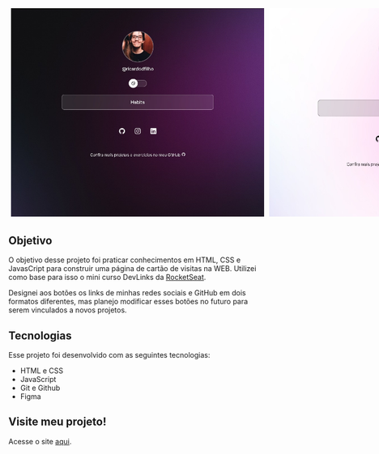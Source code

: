 <p align="center" style="display: flex">
  <img src=".github/application.jpeg" alt="Aplicação em modo escuro" width='500px'  height="auto" style="margin: 5px">
  <img src=".github/application-light.jpg" alt="Aplicação em modo claro" width="500px" height="auto" style="margin: 5px">
</p>

## Objetivo

O objetivo desse projeto foi praticar conhecimentos em HTML, CSS e JavasCript para construir uma página de cartão de visitas na WEB. Utilizei como base para isso o mini curso DevLinks da [RocketSeat](https://www.rocketseat.com.br).

Designei aos botões os links de minhas redes sociais e GitHub em dois formatos diferentes, mas planejo modificar esses botões no futuro para serem vinculados a novos projetos.

## Tecnologias

Esse projeto foi desenvolvido com as seguintes tecnologias:

- HTML e CSS
- JavaScript
- Git e Github
- Figma

## Visite meu projeto!

Acesse o site [aqui]().
